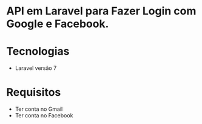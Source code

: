 # API em Laravel para Fazer Login com Google e Facebook.

# Tecnologias

* Laravel versão 7

# Requisitos

* Ter conta no Gmail
* Ter conta no Facebook
